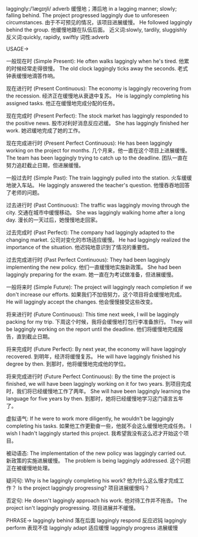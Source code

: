 laggingly:/ˈlæɡɪŋli/
adverb
缓慢地；滞后地
in a lagging manner; slowly; falling behind.
The project progressed laggingly due to unforeseen circumstances.  由于不可预见的情况，该项目进展缓慢。
He followed laggingly behind the group. 他缓慢地跟在队伍后面。
近义词:slowly, tardily, sluggishly
反义词:quickly, rapidly, swiftly
词性:adverb

USAGE->

一般现在时 (Simple Present):
He often walks laggingly when he's tired. 他累的时候经常走得很慢。
The old clock laggingly ticks away the seconds.  老式钟表缓慢地滴答作响。

现在进行时 (Present Continuous):
The economy is laggingly recovering from the recession. 经济正在缓慢地从衰退中复苏。
He is laggingly completing his assigned tasks.  他正在缓慢地完成分配的任务。

现在完成时 (Present Perfect):
The stock market has laggingly responded to the positive news. 股市对利好消息反应迟缓。
She has laggingly finished her work. 她迟缓地完成了她的工作。


现在完成进行时 (Present Perfect Continuous):
He has been laggingly working on the project for months.  几个月来，他一直在这个项目上进展缓慢。
The team has been laggingly trying to catch up to the deadline.  团队一直在努力追赶截止日期，但进展缓慢。

一般过去时 (Simple Past):
The train laggingly pulled into the station. 火车缓缓地驶入车站。
He laggingly answered the teacher's question. 他慢吞吞地回答了老师的问题。

过去进行时 (Past Continuous):
The traffic was laggingly moving through the city.  交通在城市中缓慢移动。
She was laggingly walking home after a long day.  漫长的一天过后，她慢慢地走回家。


过去完成时 (Past Perfect):
The company had laggingly adapted to the changing market.  公司对变化的市场适应缓慢。
He had laggingly realized the importance of the situation.  他迟钝地意识到了情况的重要性。

过去完成进行时 (Past Perfect Continuous):
They had been laggingly implementing the new policy.  他们一直缓慢地实施新政策。
She had been laggingly preparing for the exam. 她一直在为考试做准备，但进展缓慢。


一般将来时 (Simple Future):
The project will laggingly reach completion if we don't increase our efforts. 如果我们不加倍努力，这个项目将会缓慢地完成。
He will laggingly accept the changes. 他会慢慢接受这些改变。

将来进行时 (Future Continuous):
This time next week, I will be laggingly packing for my trip.  下周这个时候，我将会缓慢地打包行李准备旅行。
They will be laggingly working on the report until the deadline.  他们将缓慢地完成报告，直到截止日期。

将来完成时 (Future Perfect):
By next year, the economy will have laggingly recovered. 到明年，经济将缓慢复苏。
He will have laggingly finished his degree by then.  到那时，他将缓慢地完成他的学位。


将来完成进行时 (Future Perfect Continuous):
By the time the project is finished, we will have been laggingly working on it for two years.  到项目完成时，我们将已经缓慢地工作了两年。
She will have been laggingly learning the language for five years by then.  到那时，她将已经缓慢地学习这门语言五年了。


虚拟语气:
If he were to work more diligently, he wouldn't be laggingly completing his tasks.  如果他工作更勤奋一些，他就不会这么缓慢地完成任务。
I wish I hadn't laggingly started this project.  我希望我没有这么迟才开始这个项目。

被动语态:
The implementation of the new policy was laggingly carried out. 新政策的实施进展缓慢。
The problem is being laggingly addressed. 这个问题正在被缓慢地处理。

疑问句:
Why is he laggingly completing his work? 他为什么这么慢才完成工作？
Is the project laggingly progressing? 项目进展缓慢吗？

否定句:
He doesn't laggingly approach his work. 他对待工作并不拖沓。
The project isn't laggingly progressing. 项目进展并不缓慢。

PHRASE->
laggingly behind  落在后面
laggingly respond  反应迟钝
laggingly perform  表现不佳
laggingly adapt  适应缓慢
laggingly progress 进展缓慢
